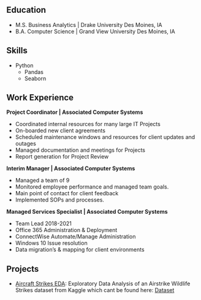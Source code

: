 ## Education
- M.S. Business Analytics | Drake University Des Moines, IA
- B.A. Computer Science | Grand View University Des Moines, IA

## Skills
- Python
  - Pandas
  - Seaborn

## Work Experience
**Project Coordinator | Associated Computer Systems**
- Coordinated internal resources for many large IT Projects
- On-boarded new client agreements
- Scheduled maintenance windows and resources for client updates and outages
- Managed documentation and meetings for Projects
- Report generation for Project Review

**Interim Manager | Associated Computer Systems**
- Managed a team of 9
- Monitored employee performance and managed team goals.
- Main point of contact for client feedback
- Implemented SOPs and processes.
  
**Managed Services Specialist | Associated Computer Systems**
- Team Lead 2018-2021
- Office 365 Administration & Deployment
- ConnectWise Automate/Manage Administration
- Windows 10 Issue resolution
- Data migration’s & mapping for client environments

## Projects
- [Aircraft Strikes EDA](https://github.com/KPMallaney/KPMallaney.github.io/blob/main/AircraftStrikes.ipynb): Exploratory Data Analysis of an Airstrike Wildlife Strikes dataset from Kaggle which cant be found here: [Dataset](https://www.kaggle.com/datasets/dianaddx/aircraft-wildlife-strikes-1990-2023)

